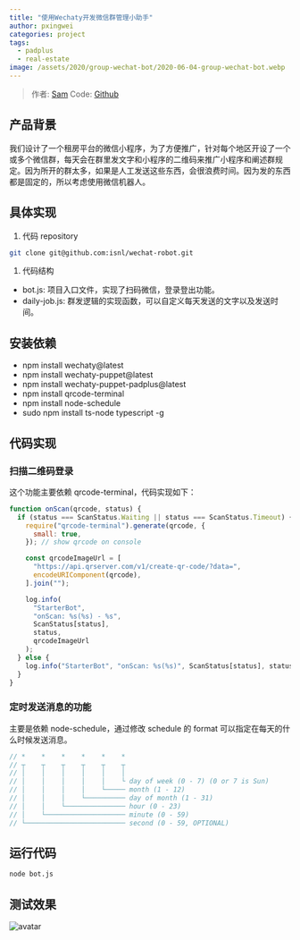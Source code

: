 ```yaml
---
title: "使用Wechaty开发微信群管理小助手"
author: pxingwei
categories: project
tags:
  - padplus
  - real-estate
image: /assets/2020/group-wechat-bot/2020-06-04-group-wechat-bot.webp
---
```


> 作者: [Sam](https://github.com/PXingwei/)
> Code: [Github](https://github.com/PXingwei/GroupWechatBot)

## 产品背景

我们设计了一个租房平台的微信小程序，为了方便推广，针对每个地区开设了一个或多个微信群，每天会在群里发文字和小程序的二维码来推广小程序和阐述群规定。因为所开的群太多，如果是人工发送这些东西，会很浪费时间。因为发的东西都是固定的，所以考虑使用微信机器人。

## 具体实现

1. 代码 repository

```bash
git clone git@github.com:isnl/wechat-robot.git
```

1. 代码结构

- bot.js: 项目入口文件，实现了扫码微信，登录登出功能。
- daily-job.js: 群发逻辑的实现函数，可以自定义每天发送的文字以及发送时间。

## 安装依赖

- npm install wechaty@latest
- npm install wechaty-puppet@latest
- npm install wechaty-puppet-padplus@latest
- npm install qrcode-terminal
- npm install node-schedule
- sudo npm install ts-node typescript -g

## 代码实现

### 扫描二维码登录

这个功能主要依赖 qrcode-terminal，代码实现如下：

```js
function onScan(qrcode, status) {
  if (status === ScanStatus.Waiting || status === ScanStatus.Timeout) {
    require("qrcode-terminal").generate(qrcode, {
      small: true,
    }); // show qrcode on console

    const qrcodeImageUrl = [
      "https://api.qrserver.com/v1/create-qr-code/?data=",
      encodeURIComponent(qrcode),
    ].join("");

    log.info(
      "StarterBot",
      "onScan: %s(%s) - %s",
      ScanStatus[status],
      status,
      qrcodeImageUrl
    );
  } else {
    log.info("StarterBot", "onScan: %s(%s)", ScanStatus[status], status);
  }
}
```

### 定时发送消息的功能

主要是依赖 node-schedule，通过修改 schedule 的 format 可以指定在每天的什么时候发送消息。

```js
// *    *    *    *    *    *
// ┬    ┬    ┬    ┬    ┬    ┬
// │    │    │    │    │    │
// │    │    │    │    │    └ day of week (0 - 7) (0 or 7 is Sun)
// │    │    │    │    └───── month (1 - 12)
// │    │    │    └────────── day of month (1 - 31)
// │    │    └─────────────── hour (0 - 23)
// │    └──────────────────── minute (0 - 59)
// └───────────────────────── second (0 - 59, OPTIONAL)
```

## 运行代码

```bash
node bot.js
```

## 测试效果

![avatar](/assets/2020/group-wechat-bot/2020-06-04-group-wechat-bot.webp)
